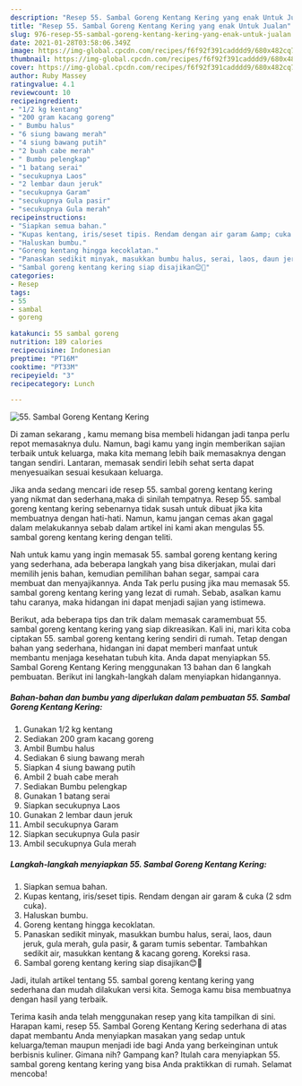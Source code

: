 ```yaml
---
description: "Resep 55. Sambal Goreng Kentang Kering yang enak Untuk Jualan"
title: "Resep 55. Sambal Goreng Kentang Kering yang enak Untuk Jualan"
slug: 976-resep-55-sambal-goreng-kentang-kering-yang-enak-untuk-jualan
date: 2021-01-28T03:58:06.349Z
image: https://img-global.cpcdn.com/recipes/f6f92f391cadddd9/680x482cq70/55-sambal-goreng-kentang-kering-foto-resep-utama.jpg
thumbnail: https://img-global.cpcdn.com/recipes/f6f92f391cadddd9/680x482cq70/55-sambal-goreng-kentang-kering-foto-resep-utama.jpg
cover: https://img-global.cpcdn.com/recipes/f6f92f391cadddd9/680x482cq70/55-sambal-goreng-kentang-kering-foto-resep-utama.jpg
author: Ruby Massey
ratingvalue: 4.1
reviewcount: 10
recipeingredient:
- "1/2 kg kentang"
- "200 gram kacang goreng"
- " Bumbu halus"
- "6 siung bawang merah"
- "4 siung bawang putih"
- "2 buah cabe merah"
- " Bumbu pelengkap"
- "1 batang serai"
- "secukupnya Laos"
- "2 lembar daun jeruk"
- "secukupnya Garam"
- "secukupnya Gula pasir"
- "secukupnya Gula merah"
recipeinstructions:
- "Siapkan semua bahan."
- "Kupas kentang, iris/seset tipis. Rendam dengan air garam &amp; cuka (2 sdm cuka)."
- "Haluskan bumbu."
- "Goreng kentang hingga kecoklatan."
- "Panaskan sedikit minyak, masukkan bumbu halus, serai, laos, daun jeruk, gula merah, gula pasir, &amp; garam tumis sebentar. Tambahkan sedikit air, masukkan kentang &amp; kacang goreng. Koreksi rasa."
- "Sambal goreng kentang kering siap disajikan😊🤗"
categories:
- Resep
tags:
- 55
- sambal
- goreng

katakunci: 55 sambal goreng 
nutrition: 189 calories
recipecuisine: Indonesian
preptime: "PT16M"
cooktime: "PT33M"
recipeyield: "3"
recipecategory: Lunch

---
```



![55. Sambal Goreng Kentang Kering](https://img-global.cpcdn.com/recipes/f6f92f391cadddd9/680x482cq70/55-sambal-goreng-kentang-kering-foto-resep-utama.jpg)

Di zaman  sekarang , kamu memang bisa membeli hidangan jadi tanpa perlu repot memasaknya dulu. Namun, bagi kamu yang ingin memberikan sajian terbaik untuk keluarga, maka kita memang lebih baik memasaknya dengan tangan sendiri. Lantaran, memasak sendiri lebih sehat serta dapat menyesuaikan sesuai kesukaan keluarga.

Jika anda sedang mencari ide resep 55. sambal goreng kentang kering yang nikmat dan sederhana,maka di sinilah tempatnya. Resep 55. sambal goreng kentang kering  sebenarnya tidak susah untuk dibuat jika kita membuatnya dengan hati-hati. Namun, kamu jangan cemas akan gagal dalam melakukannya 
sebab dalam artikel ini kami akan mengulas 55. sambal goreng kentang kering dengan teliti.  



Nah untuk kamu yang ingin memasak 55. sambal goreng kentang kering yang sederhana, ada beberapa langkah yang bisa dikerjakan, mulai dari memilih jenis bahan, kemudian pemilihan bahan segar, sampai cara membuat dan menyajikannya. Anda Tak perlu pusing jika mau memasak 55. sambal goreng kentang kering yang lezat di rumah. Sebab, asalkan kamu  tahu caranya, maka hidangan ini dapat menjadi sajian yang istimewa.

Berikut, ada beberapa tips dan trik dalam memasak caramembuat 55. sambal goreng kentang kering yang siap dikreasikan. Kali ini, mari kita coba ciptakan 55. sambal goreng kentang kering sendiri di rumah. Tetap dengan bahan yang sederhana, hidangan ini dapat memberi manfaat untuk membantu menjaga kesehatan tubuh kita. Anda dapat menyiapkan 55. Sambal Goreng Kentang Kering menggunakan 13 bahan dan 6 langkah pembuatan. Berikut ini langkah-langkah dalam menyiapkan hidangannya.

<!--inarticleads1-->

##### Bahan-bahan dan bumbu yang diperlukan dalam pembuatan 55. Sambal Goreng Kentang Kering:

1. Gunakan 1/2 kg kentang
1. Sediakan 200 gram kacang goreng
1. Ambil  Bumbu halus
1. Sediakan 6 siung bawang merah
1. Siapkan 4 siung bawang putih
1. Ambil 2 buah cabe merah
1. Sediakan  Bumbu pelengkap
1. Gunakan 1 batang serai
1. Siapkan secukupnya Laos
1. Gunakan 2 lembar daun jeruk
1. Ambil secukupnya Garam
1. Siapkan secukupnya Gula pasir
1. Ambil secukupnya Gula merah




<!--inarticleads2-->

##### Langkah-langkah menyiapkan 55. Sambal Goreng Kentang Kering:

1. Siapkan semua bahan.
1. Kupas kentang, iris/seset tipis. Rendam dengan air garam &amp; cuka (2 sdm cuka).
1. Haluskan bumbu.
1. Goreng kentang hingga kecoklatan.
1. Panaskan sedikit minyak, masukkan bumbu halus, serai, laos, daun jeruk, gula merah, gula pasir, &amp; garam tumis sebentar. Tambahkan sedikit air, masukkan kentang &amp; kacang goreng. Koreksi rasa.
1. Sambal goreng kentang kering siap disajikan😊🤗




Jadi, itulah artikel tentang  55. sambal goreng kentang kering  yang sederhana dan mudah dilakukan versi kita. Semoga kamu bisa membuatnya dengan hasil yang terbaik. 

Terima kasih anda telah menggunakan resep yang kita tampilkan di sini. Harapan kami, resep  55. Sambal Goreng Kentang Kering sederhana di atas dapat membantu Anda menyiapkan masakan yang sedap untuk keluarga/teman maupun menjadi ide bagi Anda yang berkeinginan untuk berbisnis kuliner. Gimana nih? Gampang kan? Itulah cara menyiapkan 55. sambal goreng kentang kering yang bisa Anda praktikkan di rumah. Selamat mencoba!


